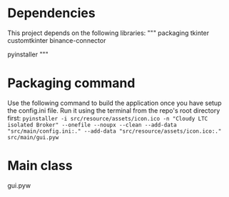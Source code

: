# Dependencies
This project depends on the following libraries:
"""
packaging
tkinter
customtkinter
binance-connector

pyinstaller
"""

# Packaging command
Use the following command to build the application once you have setup the config.ini file. Run it using the terminal from the repo's root directory first:
```pyinstaller -i src/resource/assets/icon.ico -n "Cloudy LTC isolated Broker" --onefile --noupx --clean --add-data "src/main/config.ini:." --add-data "src/resource/assets/icon.ico:." src/main/gui.pyw```

# Main class
gui.pyw